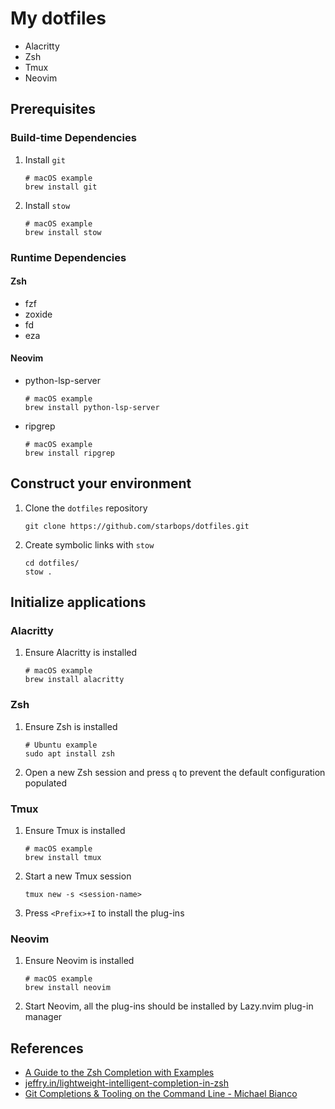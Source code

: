 # My dotfiles

- Alacritty
- Zsh
- Tmux
- Neovim

## Prerequisites

### Build-time Dependencies

1. Install `git`
   ```shell
   # macOS example
   brew install git
   ```
2. Install `stow`
   ```shell
   # macOS example
   brew install stow
   ```

### Runtime Dependencies

#### Zsh

- fzf
- zoxide
- fd
- eza

#### Neovim

- python-lsp-server
  ```shell
  # macOS example
  brew install python-lsp-server
  ```
- ripgrep
  ```shell
  # macOS example
  brew install ripgrep
  ```

## Construct your environment

1. Clone the `dotfiles` repository
   ```shell
   git clone https://github.com/starbops/dotfiles.git
   ```
2. Create symbolic links with `stow`
   ```shell
   cd dotfiles/
   stow .
   ```

## Initialize applications

### Alacritty

1. Ensure Alacritty is installed
   ```shell
   # macOS example
   brew install alacritty
   ```

### Zsh

1. Ensure Zsh is installed
   ```shell
   # Ubuntu example
   sudo apt install zsh
   ```
2. Open a new Zsh session and press `q` to prevent the default configuration populated

### Tmux

1. Ensure Tmux is installed
   ```shell
   # macOS example
   brew install tmux
   ```
2. Start a new Tmux session
   ```shell
   tmux new -s <session-name>
   ```
3. Press `<Prefix>+I` to install the plug-ins

### Neovim

1. Ensure Neovim is installed
   ```shell
   # macOS example
   brew install neovim
   ```
2. Start Neovim, all the plug-ins should be installed by Lazy.nvim plug-in manager

## References

- [A Guide to the Zsh Completion with Examples](https://thevaluable.dev/zsh-completion-guide-examples/)
- [jeffry.in/lightweight-intelligent-completion-in-zsh](https://jeffry.in/lightweight-intelligent-completion-in-zsh)
- [Git Completions & Tooling on the Command Line - Michael Bianco](https://mikebian.co/git-completions-tooling-on-the-command-line/)


